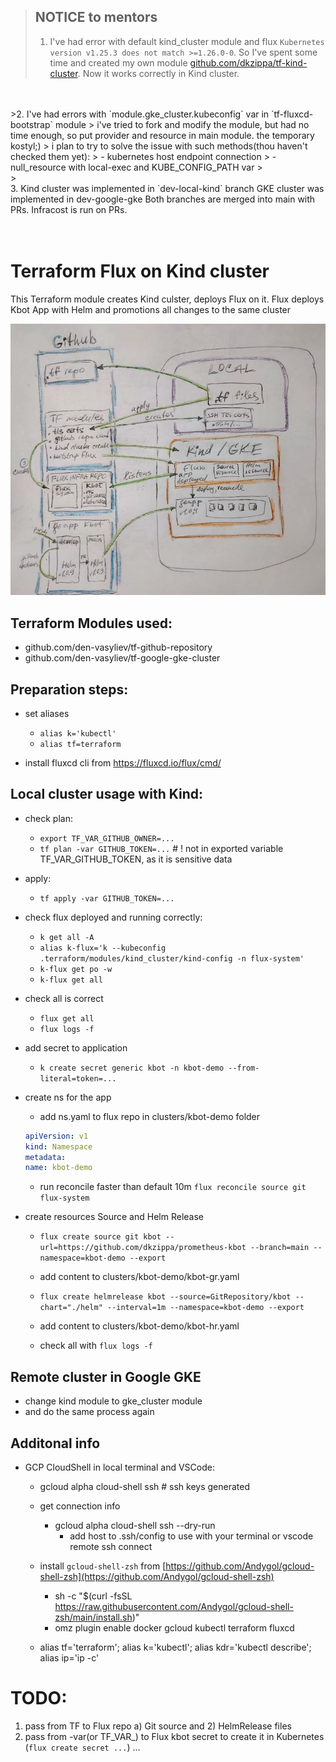 > ## NOTICE to mentors
> 1. I've had error with default kind_cluster module and flux `Kubernetes version v1.25.3 does not match >=1.26.0-0`.
> So I've spent some time and created my own module
> [github.com/dkzippa/tf-kind-cluster](https://github.com/dkzippa/tf-kind-cluster). 
> Now it works correctly in Kind cluster.
<br/>
<br/>
>2. I've had errors with `module.gke_cluster.kubeconfig` var in `tf-fluxcd-bootstrap` module
> i've tried to fork and modify the module, but had no time enough, so put provider and resource in main module. the temporary kostyl;) 
> i plan to try to solve the issue with such methods(thou haven't checked them yet):
> - kubernetes host endpoint connection
> - null_resource with local-exec and KUBE_CONFIG_PATH var
><br/>
><br/> 
3. Kind cluster was implemented in `dev-local-kind` branch
GKE cluster was implemented in dev-google-gke
Both branches are merged into main with PRs. Infracost is run on PRs.

<br/>
<br/>
<br/>

# Terraform Flux on Kind cluster

This Terraform module creates Kind culster, deploys Flux on it. 
Flux deploys Kbot App with Helm and promotions all changes to the same cluster

![Image](assets/drawing_scheme.jpg)

## Terraform Modules used:
- github.com/den-vasyliev/tf-github-repository
- github.com/den-vasyliev/tf-google-gke-cluster



## Preparation steps:
- set aliases
    - `alias k='kubectl'`
    - `alias tf=terraform`

- install fluxcd cli from https://fluxcd.io/flux/cmd/


## Local cluster usage with Kind:

- check plan:
    - `export TF_VAR_GITHUB_OWNER=...`
    - `tf plan -var GITHUB_TOKEN=...` # ! not in exported variable TF_VAR_GITHUB_TOKEN, as it is sensitive data
- apply:
    - `tf apply -var GITHUB_TOKEN=...` 

- check flux deployed and running correctly:    
    - `k get all -A`
    - `alias k-flux='k --kubeconfig .terraform/modules/kind_cluster/kind-config -n flux-system'`
    - `k-flux get po -w`
    - `k-flux get all`

- check all is correct 
    - `flux get all`
    - `flux logs -f`

- add secret to application
    - `k create secret generic kbot -n kbot-demo --from-literal=token=...`

- create ns for the app
    - add ns.yaml to flux repo in clusters/kbot-demo folder
    ```yaml
    apiVersion: v1
    kind: Namespace
    metadata:
    name: kbot-demo
    ```
    - run reconcile faster than default 10m `flux reconcile source git flux-system`

- create resources Source and Helm Release
    - `flux create source git kbot --url=https://github.com/dkzippa/prometheus-kbot --branch=main --namespace=kbot-demo --export`
    - add content to clusters/kbot-demo/kbot-gr.yaml

    - `flux create helmrelease kbot --source=GitRepository/kbot --chart="./helm" --interval=1m --namespace=kbot-demo --export`
    - add content to clusters/kbot-demo/kbot-hr.yaml

    - check all with `flux logs -f`

## Remote cluster in Google GKE 
- change kind module to gke_cluster module
- and do the same process again


## Additonal info

- GCP CloudShell in local terminal and VSCode:

	- gcloud alpha cloud-shell ssh # ssh keys generated
		
	- get connection info
		- gcloud alpha cloud-shell ssh --dry-run 
			- add host to .ssh/config to use with your terminal or vscode remote ssh connect


	- install `gcloud-shell-zsh` from [https://github.com/Andygol/gcloud-shell-zsh](https://github.com/Andygol/gcloud-shell-zsh)
		- sh -c "$(curl -fsSL https://raw.githubusercontent.com/Andygol/gcloud-shell-zsh/main/install.sh)"
		- omz plugin enable docker gcloud kubectl terraform fluxcd

	- alias tf='terraform'; 
		alias k='kubectl';
		alias kdr='kubectl describe'; 
		alias ip='ip -c'
 


# TODO:
1) pass from TF to Flux repo a) Git source and 2) HelmRelease files
2) pass from -var(or TF_VAR_) to Flux kbot secret to create it in Kubernetes (`flux create secret ...`)
...
